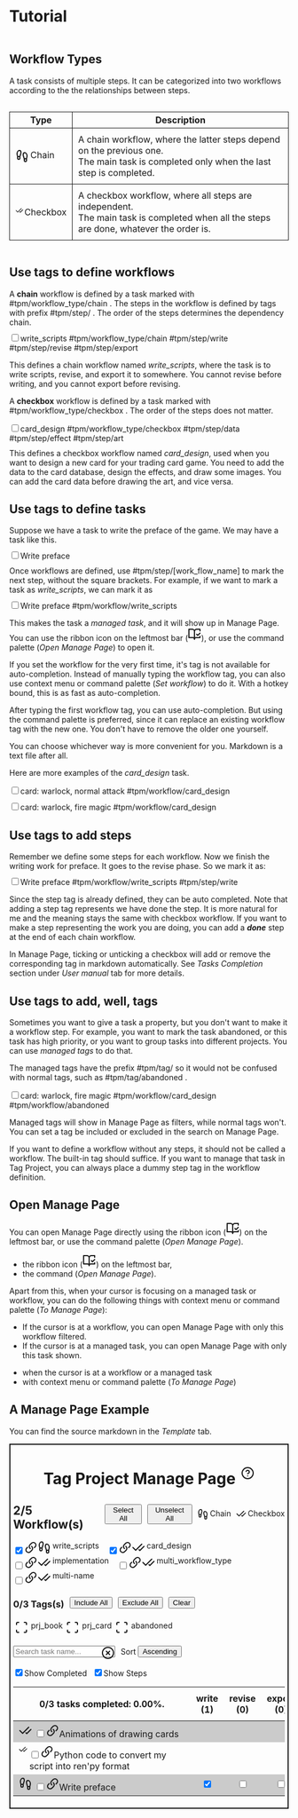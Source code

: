 <div><div style="align-items: center; display: flex; flex-direction: row;"><h1>Tutorial</h1><div style="width: 10px;"></div></div><h2>Workflow Types</h2><p style="display: block;">A task consists of multiple steps. It can be categorized into two workflows according to the the relationships between steps.</p><div style="display: flex; justify-content: center;"><table style="border-collapse: collapse;"><tbody><tr><td style="padding: 10px; border: 1px solid;"><span><div style="display: flex; flex-direction: row;"><span><svg xmlns="http://www.w3.org/2000/svg" width="24" height="24" viewBox="0 0 24 24" fill="none" stroke="currentColor" stroke-width="2" stroke-linecap="round" stroke-linejoin="round" class="svg-icon lucide-footprints"><path d="M4 16v-2.38C4 11.5 2.97 10.5 3 8c.03-2.72 1.49-6 4.5-6C9.37 2 10 3.8 10 5.5c0 3.11-2 5.66-2 8.68V16a2 2 0 1 1-4 0Z"></path><path d="M20 20v-2.38c0-2.12 1.03-3.12 1-5.62-.03-2.72-1.49-6-4.5-6C14.63 6 14 7.8 14 9.5c0 3.11 2 5.66 2 8.68V20a2 2 0 1 0 4 0Z"></path><path d="M16 17h4"></path><path d="M4 13h4"></path></svg></span><div style="width: 3px;"></div><label>Chain</label></div></span></td><td style="padding: 10px; border: 1px solid;"><div>A chain workflow, where the latter steps depend on the previous one.</div><div> The main task is completed only when the last step is completed.</div></td></tr><tr><td style="padding: 10px; border: 1px solid;"><span><div style="display: flex; flex-direction: row;"><span><svg xmlns="http://www.w3.org/2000/svg" width="24" height="24" viewBox="0 0 24 24" fill="none" stroke="currentColor" stroke-width="2" stroke-linecap="round" stroke-linejoin="round" class="svg-icon lucide-check-check"><path d="M18 6 7 17l-5-5"></path><path d="m22 10-7.5 7.5L13 16"></path></svg></span><div style="width: 3px;"></div><label>Checkbox</label></div></span></td><td style="padding: 10px; border: 1px solid;"><div>A checkbox workflow, where all steps are independent.</div><div>The main task is completed when all the steps are done, whatever the order is.</div></td></tr></tbody><thead><tr><th style="border: 1px solid;"><div>Type</div></th><th style="border: 1px solid;"><div>Description</div></th></tr></thead></table></div><h2>Use tags to define workflows</h2><div>A <b>chain</b> workflow is defined by a task marked with <span class="cm-formatting cm-formatting-hashtag cm-hashtag cm-hashtag-begin cm-list-1 cm-meta">#</span><span class="cm-hashtag cm-hashtag-end cm-list-1 cm-meta ">tpm/workflow_type/chain</span><label> </label>.<span style="display: inline;"> The steps in the workflow is defined by tags with prefix <span class="cm-formatting cm-formatting-hashtag cm-hashtag cm-hashtag-begin cm-list-1 cm-meta">#</span><span class="cm-hashtag cm-hashtag-end cm-list-1 cm-meta ">tpm/step/</span><label> </label>. The order of the steps determines the dependency chain.</span></div><div style="margin-top: 10px; margin-bottom: 10px;"><input type="checkbox"><label>write_scripts </label><span class="cm-formatting cm-formatting-hashtag cm-hashtag cm-hashtag-begin cm-list-1 cm-meta">#</span><span class="cm-hashtag cm-hashtag-end cm-list-1 cm-meta ">tpm/workflow_type/chain</span><label> </label><span class="cm-formatting cm-formatting-hashtag cm-hashtag cm-hashtag-begin cm-list-1 cm-meta">#</span><span class="cm-hashtag cm-hashtag-end cm-list-1 cm-meta ">tpm/step/write</span><label> </label><span class="cm-formatting cm-formatting-hashtag cm-hashtag cm-hashtag-begin cm-list-1 cm-meta">#</span><span class="cm-hashtag cm-hashtag-end cm-list-1 cm-meta ">tpm/step/revise</span><label> </label><span class="cm-formatting cm-formatting-hashtag cm-hashtag cm-hashtag-begin cm-list-1 cm-meta">#</span><span class="cm-hashtag cm-hashtag-end cm-list-1 cm-meta ">tpm/step/export</span><label> </label></div><p style="display: block;">This defines a chain workflow named <i>write_scripts</i>, where the task is to write scripts, revise, and export it to somewhere. You cannot revise before writing, and you cannot export before revising.</p><p>A <b>checkbox</b> workflow is defined by a task marked with <span class="cm-formatting cm-formatting-hashtag cm-hashtag cm-hashtag-begin cm-list-1 cm-meta">#</span><span class="cm-hashtag cm-hashtag-end cm-list-1 cm-meta ">tpm/workflow_type/checkbox</span><label> </label>.<span style="display: inline;"> The order of the steps does not matter.</span></p><div style="margin-top: 10px; margin-bottom: 10px;"><input type="checkbox"><label>card_design </label><span class="cm-formatting cm-formatting-hashtag cm-hashtag cm-hashtag-begin cm-list-1 cm-meta">#</span><span class="cm-hashtag cm-hashtag-end cm-list-1 cm-meta ">tpm/workflow_type/checkbox</span><label> </label><span class="cm-formatting cm-formatting-hashtag cm-hashtag cm-hashtag-begin cm-list-1 cm-meta">#</span><span class="cm-hashtag cm-hashtag-end cm-list-1 cm-meta ">tpm/step/data</span><label> </label><span class="cm-formatting cm-formatting-hashtag cm-hashtag cm-hashtag-begin cm-list-1 cm-meta">#</span><span class="cm-hashtag cm-hashtag-end cm-list-1 cm-meta ">tpm/step/effect</span><label> </label><span class="cm-formatting cm-formatting-hashtag cm-hashtag cm-hashtag-begin cm-list-1 cm-meta">#</span><span class="cm-hashtag cm-hashtag-end cm-list-1 cm-meta ">tpm/step/art</span><label> </label></div><div style="display: block;">This defines a checkbox workflow named <i>card_design</i>, used when you want to design a new card for your trading card game. You need to add the data to the card database, design the effects, and draw some images. You can add the card data before drawing the art, and vice versa.</div><p></p><h2>Use tags to define tasks</h2><label style="display: block;">Suppose we have a task to write the preface of the game. We may have a task like this.</label><div style="display: block;"><div style="margin-top: 10px; margin-bottom: 10px;"><input type="checkbox"><label>Write preface </label></div></div><div style="display: block;">Once workflows are defined, use <span class="cm-formatting cm-formatting-hashtag cm-hashtag cm-hashtag-begin cm-list-1 cm-meta">#</span><span class="cm-hashtag cm-hashtag-end cm-list-1 cm-meta ">tpm/step/[work_flow_name]</span><label> </label> to mark the next step, without the square brackets. For example, if we want to mark a task as <i>write_scripts</i>, we can mark it as</div><div style="margin-top: 10px; margin-bottom: 10px;"><input type="checkbox"><label>Write preface </label><span class="cm-formatting cm-formatting-hashtag cm-hashtag cm-hashtag-begin cm-list-1 cm-meta">#</span><span class="cm-hashtag cm-hashtag-end cm-list-1 cm-meta ">tpm/workflow/write_scripts</span><label> </label></div><p style="display: block;">This makes the task a <i>managed task</i>, and it will show up in Manage Page. You can use the ribbon icon on the leftmost bar (<span><svg xmlns="http://www.w3.org/2000/svg" width="24" height="24" viewBox="0 0 24 24" fill="none" stroke="currentColor" stroke-width="2" stroke-linecap="round" stroke-linejoin="round" class="svg-icon lucide-book-open-check"><path d="M8 3H2v15h7c1.7 0 3 1.3 3 3V7c0-2.2-1.8-4-4-4Z"></path><path d="m16 12 2 2 4-4"></path><path d="M22 6V3h-6c-2.2 0-4 1.8-4 4v14c0-1.7 1.3-3 3-3h7v-2.3"></path></svg></span>), or use the command palette (<i>Open Manage Page</i>) to open it.</p><p style="display: block;">If you set the workflow for the very first time, it's tag is not available for auto-completion. Instead of manually typing the workflow tag, you can also use context menu or command palette (<i>Set workflow</i>) to do it. With a hotkey bound, this is as fast as auto-completion.</p><div style="display: none;">Add a workflow tag to a task via:<ul><li>(Preferred) context menu or command palette (<i>Set workflow</i>)</li><li>Manually typing the workflow tag</li></ul></div><p style="display: block;">After typing the first workflow tag, you can use auto-completion. But using the command palette is preferred, since it can replace an existing workflow tag with the new one. You don't have to remove the older one yourself.</p><p style="display: block;">You can choose whichever way is more convenient for you. Markdown is a text file after all.</p><p style="display: block;">Here are more examples of the <i>card_design</i> task.</p><div style="margin-top: 10px; margin-bottom: 10px;"><input type="checkbox"><label>card: warlock, normal attack </label><span class="cm-formatting cm-formatting-hashtag cm-hashtag cm-hashtag-begin cm-list-1 cm-meta">#</span><span class="cm-hashtag cm-hashtag-end cm-list-1 cm-meta ">tpm/workflow/card_design</span><label> </label></div><div style="margin-top: 10px; margin-bottom: 10px;"><input type="checkbox"><label>card: warlock, fire magic </label><span class="cm-formatting cm-formatting-hashtag cm-hashtag cm-hashtag-begin cm-list-1 cm-meta">#</span><span class="cm-hashtag cm-hashtag-end cm-list-1 cm-meta ">tpm/workflow/card_design</span><label> </label></div><h2>Use tags to add steps</h2><div style="display: block;">Remember we define some steps for each workflow. Now we finish the writing work for preface. It goes to the revise phase. So we mark it as:</div><div style="margin-top: 10px; margin-bottom: 10px;"><input type="checkbox"><label>Write preface </label><span class="cm-formatting cm-formatting-hashtag cm-hashtag cm-hashtag-begin cm-list-1 cm-meta">#</span><span class="cm-hashtag cm-hashtag-end cm-list-1 cm-meta ">tpm/workflow/write_scripts</span><label> </label><span class="cm-formatting cm-formatting-hashtag cm-hashtag cm-hashtag-begin cm-list-1 cm-meta">#</span><span class="cm-hashtag cm-hashtag-end cm-list-1 cm-meta ">tpm/step/write</span><label> </label></div><p style="display: block;">Since the step tag is already defined, they can be auto completed. Note that adding a step tag represents we have done the step. It is more natural for me and the meaning stays the same with checkbox workflow. If you want to make a step representing the work you are doing, you can add a <b><i>done</i></b> step at the end of each chain workflow.</p><p>In Manage Page, ticking or unticking a checkbox will add or remove the corresponding tag in markdown automatically.<span style="display: inline;"> See <i>Tasks Completion</i> section under <i>User manual</i> tab for more details.</span></p><h2>Use tags to add, well, tags</h2><p style="display: block;">Sometimes you want to give a task a property, but you don't want to make it a workflow step. For example, you want to mark the task abandoned, or this task has high priority, or you want to group tasks into different projects. You can use <i>managed tags</i> to do that.</p><p style="display: block;">The managed tags have the prefix <span class="cm-formatting cm-formatting-hashtag cm-hashtag cm-hashtag-begin cm-list-1 cm-meta">#</span><span class="cm-hashtag cm-hashtag-end cm-list-1 cm-meta ">tpm/tag/</span><label> </label> so it would not be confused with normal tags, such as <span class="cm-formatting cm-formatting-hashtag cm-hashtag cm-hashtag-begin cm-list-1 cm-meta">#</span><span class="cm-hashtag cm-hashtag-end cm-list-1 cm-meta ">tpm/tag/abandoned</span><label> </label>.</p><p style="display: none;">The managed tags have the prefix <span class="cm-formatting cm-formatting-hashtag cm-hashtag cm-hashtag-begin cm-list-1 cm-meta">#</span><span class="cm-hashtag cm-hashtag-end cm-list-1 cm-meta ">tpm/tag/</span><label> </label>, such as <span class="cm-formatting cm-formatting-hashtag cm-hashtag cm-hashtag-begin cm-list-1 cm-meta">#</span><span class="cm-hashtag cm-hashtag-end cm-list-1 cm-meta ">tpm/tag/abandoned</span><label> </label>.</p><div style="margin-top: 10px; margin-bottom: 10px;"><input type="checkbox"><label>card: warlock, fire magic </label><span class="cm-formatting cm-formatting-hashtag cm-hashtag cm-hashtag-begin cm-list-1 cm-meta">#</span><span class="cm-hashtag cm-hashtag-end cm-list-1 cm-meta ">tpm/workflow/card_design</span><label> </label><span class="cm-formatting cm-formatting-hashtag cm-hashtag cm-hashtag-begin cm-list-1 cm-meta">#</span><span class="cm-hashtag cm-hashtag-end cm-list-1 cm-meta ">tpm/workflow/abandoned</span><label> </label></div><p style="display: block;">Managed tags will show in Manage Page as filters, while normal tags won't. You can set a tag be included or excluded in the search on Manage Page.</p><p style="display: block;">If you want to define a workflow without any steps, it should not be called a workflow. The built-in tag should suffice. If you want to manage that task in Tag Project, you can always place a dummy step tag in the workflow definition.</p><h2>Open Manage Page</h2><p style="display: block;">You can open Manage Page directly using the ribbon icon (<span><svg xmlns="http://www.w3.org/2000/svg" width="24" height="24" viewBox="0 0 24 24" fill="none" stroke="currentColor" stroke-width="2" stroke-linecap="round" stroke-linejoin="round" class="svg-icon lucide-book-open-check"><path d="M8 3H2v15h7c1.7 0 3 1.3 3 3V7c0-2.2-1.8-4-4-4Z"></path><path d="m16 12 2 2 4-4"></path><path d="M22 6V3h-6c-2.2 0-4 1.8-4 4v14c0-1.7 1.3-3 3-3h7v-2.3"></path></svg></span>) on the leftmost bar, or use the command palette (<i>Open Manage Page</i>).</p><p style="display: none;">Open Manage Page via<ul><li>the ribbon icon (<span><svg xmlns="http://www.w3.org/2000/svg" width="24" height="24" viewBox="0 0 24 24" fill="none" stroke="currentColor" stroke-width="2" stroke-linecap="round" stroke-linejoin="round" class="svg-icon lucide-book-open-check"><path d="M8 3H2v15h7c1.7 0 3 1.3 3 3V7c0-2.2-1.8-4-4-4Z"></path><path d="m16 12 2 2 4-4"></path><path d="M22 6V3h-6c-2.2 0-4 1.8-4 4v14c0-1.7 1.3-3 3-3h7v-2.3"></path></svg></span>) on the leftmost bar,</li><li>the command (<i>Open Manage Page</i>).</li></ul></p><p style="display: block;">Apart from this, when your cursor is focusing on a managed task or workflow, you can do the following things with context menu or command palette (<i>To Manage Page</i>):<ul><li>If the cursor is at a workflow, you can open Manage Page with only this workflow filtered.</li><li>If the cursor is at a managed task, you can open Manage Page with only this task shown.</li></ul></p><p style="display: none;">Jump to workflow or task:<ul><li>when the cursor is at a workflow or a managed task</li><li>with context menu or command palette (<i>To Manage Page</i>)</li></ul></p><h2>A Manage Page Example</h2><p>You can find the source markdown in the <i>Template</i> tab.</p><div style="border: 2px solid; padding: 5px;"><span><div classname="view-content"><div style="display: flex; justify-content: center; margin-bottom: -20px;"><div style="align-items: center; display: flex; flex-direction: row;"><h1>Tag Project Manage Page</h1><div style="width: 10px;"></div><span><a classname="cm-underline"><span><svg xmlns="http://www.w3.org/2000/svg" width="24" height="24" viewBox="0 0 24 24" fill="none" stroke="currentColor" stroke-width="2" stroke-linecap="round" stroke-linejoin="round" classname="svg-icon lucide-help-circle"><circle cx="12" cy="12" r="10"></circle><path d="M9.09 9a3 3 0 0 1 5.83 1c0 2-3 3-3 3"></path><line x1="12" y1="17" x2="12.01" y2="17"></line></svg></span></a><span></span></span></div></div><span style="display: flex;"><div style="display: flex; align-items: center; flex-direction: row;"><h2>2/5 Workflow(s)</h2><div style="width: 10px;"></div><button>Select All</button><div style="width: 10px;"></div><button>Unselect All</button><div style="width: 10px;"></div><div style="display: flex; flex-direction: row;"><span><div style="display: flex; flex-direction: row;"><span><svg xmlns="http://www.w3.org/2000/svg" width="24" height="24" viewBox="0 0 24 24" fill="none" stroke="currentColor" stroke-width="2" stroke-linecap="round" stroke-linejoin="round" classname="svg-icon lucide-footprints"><path d="M4 16v-2.38C4 11.5 2.97 10.5 3 8c.03-2.72 1.49-6 4.5-6C9.37 2 10 3.8 10 5.5c0 3.11-2 5.66-2 8.68V16a2 2 0 1 1-4 0Z"></path><path d="M20 20v-2.38c0-2.12 1.03-3.12 1-5.62-.03-2.72-1.49-6-4.5-6C14.63 6 14 7.8 14 9.5c0 3.11 2 5.66 2 8.68V20a2 2 0 1 0 4 0Z"></path><path d="M16 17h4"></path><path d="M4 13h4"></path></svg></span><div style="width: 3px;"></div><label>Chain</label></div></span><div style="width: 10px;"></div><span><div style="display: flex; flex-direction: row;"><span><svg xmlns="http://www.w3.org/2000/svg" width="24" height="24" viewBox="0 0 24 24" fill="none" stroke="currentColor" stroke-width="2" stroke-linecap="round" stroke-linejoin="round" classname="svg-icon lucide-check-check"><path d="M18 6 7 17l-5-5"></path><path d="m22 10-7.5 7.5L13 16"></path></svg></span><div style="width: 3px;"></div><label>Checkbox</label></div></span></div></div></span><div><span style="display: inline-block; margin-right: 15px;"><span><input type="checkbox" checked=""><label><span><a classname="cm-underline"><span><svg xmlns="http://www.w3.org/2000/svg" width="24" height="24" viewBox="0 0 24 24" fill="none" stroke="currentColor" stroke-width="2" stroke-linecap="round" stroke-linejoin="round" classname="svg-icon link"><path d="M13.1404 10C13.6728 10.3955 14.1134 10.9001 14.4322 11.4796C14.7511 12.0591 14.9407 12.6999 14.9882 13.3586C15.0357 14.0172 14.94 14.6783 14.7076 15.297C14.4751 15.9157 14.1115 16.4775 13.6412 16.9443L10.8588 19.7073C9.98423 20.5462 8.81284 21.0103 7.59697 20.9998C6.38109 20.9893 5.21801 20.505 4.35822 19.6512C3.49844 18.7974 3.01074 17.6424 3.00018 16.435C2.98961 15.2276 3.45702 14.0644 4.30173 13.1959L5.88768 11.6117"></path><path d="M10.8596 14C10.3272 13.6045 9.88658 13.0999 9.56776 12.5204C9.24894 11.9409 9.05935 11.3001 9.01185 10.6414C8.96435 9.98279 9.06004 9.32171 9.29245 8.70302C9.52486 8.08433 9.88853 7.52251 10.3588 7.05567L13.1412 4.29268C14.0158 3.45384 15.1872 2.98968 16.403 3.00017C17.6189 3.01067 18.782 3.49497 19.6418 4.34877C20.5016 5.20257 20.9893 6.35756 20.9998 7.56498C21.0104 8.77239 20.543 9.93562 19.6983 10.8041L18.1123 12.379"></path></svg></span></a><span><span style="display: inline-flex; justify-items: center;"><span><svg xmlns="http://www.w3.org/2000/svg" width="24" height="24" viewBox="0 0 24 24" fill="none" stroke="currentColor" stroke-width="2" stroke-linecap="round" stroke-linejoin="round" classname="svg-icon lucide-footprints"><path d="M4 16v-2.38C4 11.5 2.97 10.5 3 8c.03-2.72 1.49-6 4.5-6C9.37 2 10 3.8 10 5.5c0 3.11-2 5.66-2 8.68V16a2 2 0 1 1-4 0Z"></path><path d="M20 20v-2.38c0-2.12 1.03-3.12 1-5.62-.03-2.72-1.49-6-4.5-6C14.63 6 14 7.8 14 9.5c0 3.11 2 5.66 2 8.68V20a2 2 0 1 0 4 0Z"></path><path d="M16 17h4"></path><path d="M4 13h4"></path></svg></span><label style="margin-left: 3px;">write_scripts</label></span></span></span></label></span></span><span style="display: inline-block; margin-right: 15px;"><span><input type="checkbox" checked=""><label><span><a classname="cm-underline"><span><svg xmlns="http://www.w3.org/2000/svg" width="24" height="24" viewBox="0 0 24 24" fill="none" stroke="currentColor" stroke-width="2" stroke-linecap="round" stroke-linejoin="round" classname="svg-icon link"><path d="M13.1404 10C13.6728 10.3955 14.1134 10.9001 14.4322 11.4796C14.7511 12.0591 14.9407 12.6999 14.9882 13.3586C15.0357 14.0172 14.94 14.6783 14.7076 15.297C14.4751 15.9157 14.1115 16.4775 13.6412 16.9443L10.8588 19.7073C9.98423 20.5462 8.81284 21.0103 7.59697 20.9998C6.38109 20.9893 5.21801 20.505 4.35822 19.6512C3.49844 18.7974 3.01074 17.6424 3.00018 16.435C2.98961 15.2276 3.45702 14.0644 4.30173 13.1959L5.88768 11.6117"></path><path d="M10.8596 14C10.3272 13.6045 9.88658 13.0999 9.56776 12.5204C9.24894 11.9409 9.05935 11.3001 9.01185 10.6414C8.96435 9.98279 9.06004 9.32171 9.29245 8.70302C9.52486 8.08433 9.88853 7.52251 10.3588 7.05567L13.1412 4.29268C14.0158 3.45384 15.1872 2.98968 16.403 3.00017C17.6189 3.01067 18.782 3.49497 19.6418 4.34877C20.5016 5.20257 20.9893 6.35756 20.9998 7.56498C21.0104 8.77239 20.543 9.93562 19.6983 10.8041L18.1123 12.379"></path></svg></span></a><span><span style="display: inline-flex; justify-items: center;"><span><svg xmlns="http://www.w3.org/2000/svg" width="24" height="24" viewBox="0 0 24 24" fill="none" stroke="currentColor" stroke-width="2" stroke-linecap="round" stroke-linejoin="round" classname="svg-icon lucide-check-check"><path d="M18 6 7 17l-5-5"></path><path d="m22 10-7.5 7.5L13 16"></path></svg></span><label style="margin-left: 3px;">card_design</label></span></span></span></label></span></span><span style="display: inline-block; margin-right: 15px;"><span><input type="checkbox"><label><span><a classname="cm-underline"><span><svg xmlns="http://www.w3.org/2000/svg" width="24" height="24" viewBox="0 0 24 24" fill="none" stroke="currentColor" stroke-width="2" stroke-linecap="round" stroke-linejoin="round" classname="svg-icon link"><path d="M13.1404 10C13.6728 10.3955 14.1134 10.9001 14.4322 11.4796C14.7511 12.0591 14.9407 12.6999 14.9882 13.3586C15.0357 14.0172 14.94 14.6783 14.7076 15.297C14.4751 15.9157 14.1115 16.4775 13.6412 16.9443L10.8588 19.7073C9.98423 20.5462 8.81284 21.0103 7.59697 20.9998C6.38109 20.9893 5.21801 20.505 4.35822 19.6512C3.49844 18.7974 3.01074 17.6424 3.00018 16.435C2.98961 15.2276 3.45702 14.0644 4.30173 13.1959L5.88768 11.6117"></path><path d="M10.8596 14C10.3272 13.6045 9.88658 13.0999 9.56776 12.5204C9.24894 11.9409 9.05935 11.3001 9.01185 10.6414C8.96435 9.98279 9.06004 9.32171 9.29245 8.70302C9.52486 8.08433 9.88853 7.52251 10.3588 7.05567L13.1412 4.29268C14.0158 3.45384 15.1872 2.98968 16.403 3.00017C17.6189 3.01067 18.782 3.49497 19.6418 4.34877C20.5016 5.20257 20.9893 6.35756 20.9998 7.56498C21.0104 8.77239 20.543 9.93562 19.6983 10.8041L18.1123 12.379"></path></svg></span></a><span><span style="display: inline-flex; justify-items: center;"><span><svg xmlns="http://www.w3.org/2000/svg" width="24" height="24" viewBox="0 0 24 24" fill="none" stroke="currentColor" stroke-width="2" stroke-linecap="round" stroke-linejoin="round" classname="svg-icon lucide-check-check"><path d="M18 6 7 17l-5-5"></path><path d="m22 10-7.5 7.5L13 16"></path></svg></span><label style="margin-left: 3px;">implementation</label></span></span></span></label></span></span><span style="display: inline-block; margin-right: 15px;"><span><input type="checkbox"><label><span><a classname="cm-underline"><span><svg xmlns="http://www.w3.org/2000/svg" width="24" height="24" viewBox="0 0 24 24" fill="none" stroke="currentColor" stroke-width="2" stroke-linecap="round" stroke-linejoin="round" classname="svg-icon link"><path d="M13.1404 10C13.6728 10.3955 14.1134 10.9001 14.4322 11.4796C14.7511 12.0591 14.9407 12.6999 14.9882 13.3586C15.0357 14.0172 14.94 14.6783 14.7076 15.297C14.4751 15.9157 14.1115 16.4775 13.6412 16.9443L10.8588 19.7073C9.98423 20.5462 8.81284 21.0103 7.59697 20.9998C6.38109 20.9893 5.21801 20.505 4.35822 19.6512C3.49844 18.7974 3.01074 17.6424 3.00018 16.435C2.98961 15.2276 3.45702 14.0644 4.30173 13.1959L5.88768 11.6117"></path><path d="M10.8596 14C10.3272 13.6045 9.88658 13.0999 9.56776 12.5204C9.24894 11.9409 9.05935 11.3001 9.01185 10.6414C8.96435 9.98279 9.06004 9.32171 9.29245 8.70302C9.52486 8.08433 9.88853 7.52251 10.3588 7.05567L13.1412 4.29268C14.0158 3.45384 15.1872 2.98968 16.403 3.00017C17.6189 3.01067 18.782 3.49497 19.6418 4.34877C20.5016 5.20257 20.9893 6.35756 20.9998 7.56498C21.0104 8.77239 20.543 9.93562 19.6983 10.8041L18.1123 12.379"></path></svg></span></a><span><span style="display: inline-flex; justify-items: center;"><span><svg xmlns="http://www.w3.org/2000/svg" width="24" height="24" viewBox="0 0 24 24" fill="none" stroke="currentColor" stroke-width="2" stroke-linecap="round" stroke-linejoin="round" classname="svg-icon lucide-check-check"><path d="M18 6 7 17l-5-5"></path><path d="m22 10-7.5 7.5L13 16"></path></svg></span><label style="margin-left: 3px;">multi_workflow_type</label></span></span></span></label></span></span><span style="display: inline-block; margin-right: 15px;"><span><input type="checkbox"><label><span><a classname="cm-underline"><span><svg xmlns="http://www.w3.org/2000/svg" width="24" height="24" viewBox="0 0 24 24" fill="none" stroke="currentColor" stroke-width="2" stroke-linecap="round" stroke-linejoin="round" classname="svg-icon link"><path d="M13.1404 10C13.6728 10.3955 14.1134 10.9001 14.4322 11.4796C14.7511 12.0591 14.9407 12.6999 14.9882 13.3586C15.0357 14.0172 14.94 14.6783 14.7076 15.297C14.4751 15.9157 14.1115 16.4775 13.6412 16.9443L10.8588 19.7073C9.98423 20.5462 8.81284 21.0103 7.59697 20.9998C6.38109 20.9893 5.21801 20.505 4.35822 19.6512C3.49844 18.7974 3.01074 17.6424 3.00018 16.435C2.98961 15.2276 3.45702 14.0644 4.30173 13.1959L5.88768 11.6117"></path><path d="M10.8596 14C10.3272 13.6045 9.88658 13.0999 9.56776 12.5204C9.24894 11.9409 9.05935 11.3001 9.01185 10.6414C8.96435 9.98279 9.06004 9.32171 9.29245 8.70302C9.52486 8.08433 9.88853 7.52251 10.3588 7.05567L13.1412 4.29268C14.0158 3.45384 15.1872 2.98968 16.403 3.00017C17.6189 3.01067 18.782 3.49497 19.6418 4.34877C20.5016 5.20257 20.9893 6.35756 20.9998 7.56498C21.0104 8.77239 20.543 9.93562 19.6983 10.8041L18.1123 12.379"></path></svg></span></a><span><span style="display: inline-flex; justify-items: center;"><span><svg xmlns="http://www.w3.org/2000/svg" width="24" height="24" viewBox="0 0 24 24" fill="none" stroke="currentColor" stroke-width="2" stroke-linecap="round" stroke-linejoin="round" classname="svg-icon lucide-check-check"><path d="M18 6 7 17l-5-5"></path><path d="m22 10-7.5 7.5L13 16"></path></svg></span><label style="margin-left: 3px;">multi-name</label></span></span></span></label></span></span></div><div style="align-items: center; display: flex; flex-direction: row;"><h3>0/3 Tags(s)</h3><div style="width: 10px;"></div><button>Include All</button><div style="width: 10px;"></div><button>Exclude All</button><div style="width: 10px;"></div><button>Clear</button></div><div><span style="display: inline-block; margin: 3px;"><span style="display: inline-flex; justify-items: center;"><a classname="cm-underline"><span><svg xmlns="http://www.w3.org/2000/svg" width="24" height="24" viewBox="0 0 24 24" fill="none" stroke="currentColor" stroke-width="2" stroke-linecap="round" stroke-linejoin="round" classname="svg-icon lucide-scan"><path d="M3 7V5a2 2 0 0 1 2-2h2"></path><path d="M17 3h2a2 2 0 0 1 2 2v2"></path><path d="M21 17v2a2 2 0 0 1-2 2h-2"></path><path d="M7 21H5a2 2 0 0 1-2-2v-2"></path></svg></span></a><span><label style="margin-left: 5px;">prj_book</label></span></span></span><span style="display: inline-block; margin: 3px;"><span style="display: inline-flex; justify-items: center;"><a classname="cm-underline"><span><svg xmlns="http://www.w3.org/2000/svg" width="24" height="24" viewBox="0 0 24 24" fill="none" stroke="currentColor" stroke-width="2" stroke-linecap="round" stroke-linejoin="round" classname="svg-icon lucide-scan"><path d="M3 7V5a2 2 0 0 1 2-2h2"></path><path d="M17 3h2a2 2 0 0 1 2 2v2"></path><path d="M21 17v2a2 2 0 0 1-2 2h-2"></path><path d="M7 21H5a2 2 0 0 1-2-2v-2"></path></svg></span></a><span><label style="margin-left: 5px;">prj_card</label></span></span></span><span style="display: inline-block; margin: 3px;"><span style="display: inline-flex; justify-items: center;"><a classname="cm-underline"><span><svg xmlns="http://www.w3.org/2000/svg" width="24" height="24" viewBox="0 0 24 24" fill="none" stroke="currentColor" stroke-width="2" stroke-linecap="round" stroke-linejoin="round" classname="svg-icon lucide-scan"><path d="M3 7V5a2 2 0 0 1 2-2h2"></path><path d="M17 3h2a2 2 0 0 1 2 2v2"></path><path d="M21 17v2a2 2 0 0 1-2 2h-2"></path><path d="M7 21H5a2 2 0 0 1-2-2v-2"></path></svg></span></a><span><label style="margin-left: 5px;">abandoned</label></span></span></span></div><p></p><div style="justify-content: flex-start; align-items: center; display: flex; flex-direction: row;"><span style="display: flex; align-items: center;"><input type="text" placeholder="Search task name..." value="" style="width: 100%;"><span style="margin-left: -25px; padding-top: 5px;"><a classname="cm-underline"><span><svg xmlns="http://www.w3.org/2000/svg" width="24" height="24" viewBox="0 0 24 24" fill="none" stroke="currentColor" stroke-width="2" stroke-linecap="round" stroke-linejoin="round" classname="svg-icon lucide-x-circle"><circle cx="12" cy="12" r="10"></circle><line x1="15" y1="9" x2="9" y2="15"></line><line x1="9" y1="9" x2="15" y2="15"></line></svg></span></a><span></span></span></span><div style="width: 10px;"></div><div style="align-items: center; display: flex; flex-direction: row;"><label> Sort </label><div style="width: 4px;"></div><button>Ascending</button></div></div><p></p><div style="display: flex; flex-direction: row;"><span><input type="checkbox" checked=""><label>Show Completed</label></span><div style="width: 10px;"></div><span><input type="checkbox" checked=""><label>Show Steps</label></span></div><p></p><table><tbody><tr><td style="min-width: 300px; max-width: 500px; padding: 5px 5px 5px 10px; background-color: rgba(0, 0, 0, 0.2);"><div style="display: flex; flex-direction: row;"><span><svg xmlns="http://www.w3.org/2000/svg" width="24" height="24" viewBox="0 0 24 24" fill="none" stroke="currentColor" stroke-width="2" stroke-linecap="round" stroke-linejoin="round" classname="svg-icon lucide-check-check"><path d="M18 6 7 17l-5-5"></path><path d="m22 10-7.5 7.5L13 16"></path></svg></span><div style="width: 5px;"></div><span><input type="checkbox"><label><span><span><a classname="cm-underline"><span><svg xmlns="http://www.w3.org/2000/svg" width="24" height="24" viewBox="0 0 24 24" fill="none" stroke="currentColor" stroke-width="2" stroke-linecap="round" stroke-linejoin="round" classname="svg-icon link"><path d="M13.1404 10C13.6728 10.3955 14.1134 10.9001 14.4322 11.4796C14.7511 12.0591 14.9407 12.6999 14.9882 13.3586C15.0357 14.0172 14.94 14.6783 14.7076 15.297C14.4751 15.9157 14.1115 16.4775 13.6412 16.9443L10.8588 19.7073C9.98423 20.5462 8.81284 21.0103 7.59697 20.9998C6.38109 20.9893 5.21801 20.505 4.35822 19.6512C3.49844 18.7974 3.01074 17.6424 3.00018 16.435C2.98961 15.2276 3.45702 14.0644 4.30173 13.1959L5.88768 11.6117"></path><path d="M10.8596 14C10.3272 13.6045 9.88658 13.0999 9.56776 12.5204C9.24894 11.9409 9.05935 11.3001 9.01185 10.6414C8.96435 9.98279 9.06004 9.32171 9.29245 8.70302C9.52486 8.08433 9.88853 7.52251 10.3588 7.05567L13.1412 4.29268C14.0158 3.45384 15.1872 2.98968 16.403 3.00017C17.6189 3.01067 18.782 3.49497 19.6418 4.34877C20.5016 5.20257 20.9893 6.35756 20.9998 7.56498C21.0104 8.77239 20.543 9.93562 19.6983 10.8041L18.1123 12.379"></path></svg></span></a><span>Animations of drawing cards</span></span></span></label></span></div></td><td style="text-align: center; background-color: rgba(0, 0, 0, 0.2);"></td><td style="text-align: center; background-color: rgba(0, 0, 0, 0.2);"></td><td style="text-align: center; background-color: rgba(0, 0, 0, 0.2);"></td><td style="text-align: center; background-color: rgba(0, 0, 0, 0.2);"><span><input type="checkbox" checked=""><label></label></span></td><td style="text-align: center; background-color: rgba(0, 0, 0, 0.2);"><span><input type="checkbox"><label></label></span></td></tr><tr><td style="min-width: 300px; max-width: 500px; padding: 5px 5px 5px 10px;"><div style="display: flex; flex-direction: row;"><span><svg xmlns="http://www.w3.org/2000/svg" width="24" height="24" viewBox="0 0 24 24" fill="none" stroke="currentColor" stroke-width="2" stroke-linecap="round" stroke-linejoin="round" classname="svg-icon lucide-check-check"><path d="M18 6 7 17l-5-5"></path><path d="m22 10-7.5 7.5L13 16"></path></svg></span><div style="width: 5px;"></div><span><input type="checkbox"><label><span><span><a classname="cm-underline"><span><svg xmlns="http://www.w3.org/2000/svg" width="24" height="24" viewBox="0 0 24 24" fill="none" stroke="currentColor" stroke-width="2" stroke-linecap="round" stroke-linejoin="round" classname="svg-icon link"><path d="M13.1404 10C13.6728 10.3955 14.1134 10.9001 14.4322 11.4796C14.7511 12.0591 14.9407 12.6999 14.9882 13.3586C15.0357 14.0172 14.94 14.6783 14.7076 15.297C14.4751 15.9157 14.1115 16.4775 13.6412 16.9443L10.8588 19.7073C9.98423 20.5462 8.81284 21.0103 7.59697 20.9998C6.38109 20.9893 5.21801 20.505 4.35822 19.6512C3.49844 18.7974 3.01074 17.6424 3.00018 16.435C2.98961 15.2276 3.45702 14.0644 4.30173 13.1959L5.88768 11.6117"></path><path d="M10.8596 14C10.3272 13.6045 9.88658 13.0999 9.56776 12.5204C9.24894 11.9409 9.05935 11.3001 9.01185 10.6414C8.96435 9.98279 9.06004 9.32171 9.29245 8.70302C9.52486 8.08433 9.88853 7.52251 10.3588 7.05567L13.1412 4.29268C14.0158 3.45384 15.1872 2.98968 16.403 3.00017C17.6189 3.01067 18.782 3.49497 19.6418 4.34877C20.5016 5.20257 20.9893 6.35756 20.9998 7.56498C21.0104 8.77239 20.543 9.93562 19.6983 10.8041L18.1123 12.379"></path></svg></span></a><span>Python code to convert my script into ren'py format</span></span></span></label></span></div></td><td style="text-align: center;"></td><td style="text-align: center;"></td><td style="text-align: center;"></td><td style="text-align: center;"><span><input type="checkbox"><label></label></span></td><td style="text-align: center;"><span><input type="checkbox"><label></label></span></td></tr><tr><td style="min-width: 300px; max-width: 500px; padding: 5px 5px 5px 10px; background-color: rgba(0, 0, 0, 0.2);"><div style="display: flex; flex-direction: row;"><span><svg xmlns="http://www.w3.org/2000/svg" width="24" height="24" viewBox="0 0 24 24" fill="none" stroke="currentColor" stroke-width="2" stroke-linecap="round" stroke-linejoin="round" classname="svg-icon lucide-footprints"><path d="M4 16v-2.38C4 11.5 2.97 10.5 3 8c.03-2.72 1.49-6 4.5-6C9.37 2 10 3.8 10 5.5c0 3.11-2 5.66-2 8.68V16a2 2 0 1 1-4 0Z"></path><path d="M20 20v-2.38c0-2.12 1.03-3.12 1-5.62-.03-2.72-1.49-6-4.5-6C14.63 6 14 7.8 14 9.5c0 3.11 2 5.66 2 8.68V20a2 2 0 1 0 4 0Z"></path><path d="M16 17h4"></path><path d="M4 13h4"></path></svg></span><div style="width: 5px;"></div><span><input type="checkbox"><label><span><span><a classname="cm-underline"><span><svg xmlns="http://www.w3.org/2000/svg" width="24" height="24" viewBox="0 0 24 24" fill="none" stroke="currentColor" stroke-width="2" stroke-linecap="round" stroke-linejoin="round" classname="svg-icon link"><path d="M13.1404 10C13.6728 10.3955 14.1134 10.9001 14.4322 11.4796C14.7511 12.0591 14.9407 12.6999 14.9882 13.3586C15.0357 14.0172 14.94 14.6783 14.7076 15.297C14.4751 15.9157 14.1115 16.4775 13.6412 16.9443L10.8588 19.7073C9.98423 20.5462 8.81284 21.0103 7.59697 20.9998C6.38109 20.9893 5.21801 20.505 4.35822 19.6512C3.49844 18.7974 3.01074 17.6424 3.00018 16.435C2.98961 15.2276 3.45702 14.0644 4.30173 13.1959L5.88768 11.6117"></path><path d="M10.8596 14C10.3272 13.6045 9.88658 13.0999 9.56776 12.5204C9.24894 11.9409 9.05935 11.3001 9.01185 10.6414C8.96435 9.98279 9.06004 9.32171 9.29245 8.70302C9.52486 8.08433 9.88853 7.52251 10.3588 7.05567L13.1412 4.29268C14.0158 3.45384 15.1872 2.98968 16.403 3.00017C17.6189 3.01067 18.782 3.49497 19.6418 4.34877C20.5016 5.20257 20.9893 6.35756 20.9998 7.56498C21.0104 8.77239 20.543 9.93562 19.6983 10.8041L18.1123 12.379"></path></svg></span></a><span>Write preface</span></span></span></label></span></div></td><td style="text-align: center; background-color: rgba(0, 0, 0, 0.2);"><span><input type="checkbox" checked=""><label></label></span></td><td style="text-align: center; background-color: rgba(0, 0, 0, 0.2);"><span><input type="checkbox"><label></label></span></td><td style="text-align: center; background-color: rgba(0, 0, 0, 0.2);"><span><input type="checkbox"><label></label></span></td><td style="text-align: center; background-color: rgba(0, 0, 0, 0.2);"></td><td style="text-align: center; background-color: rgba(0, 0, 0, 0.2);"></td></tr></tbody><thead><tr><th style="background-color: rgba(0, 0, 0, 0); position: sticky; top: -16px; padding: 10px; min-width: 300px; max-width: 500px;"><div><label>0/3 tasks completed: 0.00%.</label></div></th><th style="background-color: rgba(0, 0, 0, 0); position: sticky; top: -16px; padding: 10px; min-width: unset; max-width: unset;"><div>write (1)</div></th><th style="background-color: rgba(0, 0, 0, 0); position: sticky; top: -16px; padding: 10px; min-width: unset; max-width: unset;"><div>revise (0)</div></th><th style="background-color: rgba(0, 0, 0, 0); position: sticky; top: -16px; padding: 10px; min-width: unset; max-width: unset;"><div>export (0)</div></th><th style="background-color: rgba(0, 0, 0, 0); position: sticky; top: -16px; padding: 10px; min-width: unset; max-width: unset;"><div>impl (1)</div></th><th style="background-color: rgba(0, 0, 0, 0); position: sticky; top: -16px; padding: 10px; min-width: unset; max-width: unset;"><div>test (0)</div></th></tr></thead></table></div></span></div></div>
